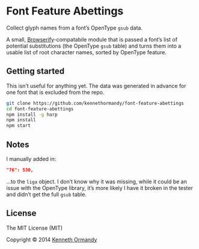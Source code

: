 <!--
[![Header image, 728px wide, @2x for hi-dpi devices.](preview.png)](https://github.com/kennethormandy/font-feature-abetting)

***
-->

# Font Feature Abettings

Collect glyph names from a font’s OpenType `gsub` data.

A small, [Browserify](https://github.com/substack/node-browserify)-compatabile module that is passed a font’s list of potential substitutions (the OpenType `gsub` table) and turns them into a usable list of root character names, sorted by OpenType feature.

## Getting started

This isn’t useful for anything yet. The data was generated in advance for one font that is excluded from the repo.

```sh
git clone https://github.com/kennethormandy/font-feature-abettings
cd font-feature-abettings
npm install -g harp
npm install
npm start
```

## Notes

I manually added in:

```json
"76": 530,
```

…to the `liga` object. I don’t know why it was missing, while it could be an issue with the OpenType library, it’s more likely I have it broken in the tester and didn’t get the full `gsub` table.

## License

The MIT License (MIT)

Copyright © 2014 [Kenneth Ormandy](http://kennethormandy.com)
